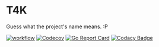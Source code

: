 # T4K

Guess what the project's name means. :P

[![workflow](https://github.com/huaouo/t4k/actions/workflows/workflow.yml/badge.svg?branch=master)](https://github.com/huaouo/t4k/actions/workflows/workflow.yml)
[![Codecov](https://codecov.io/gh/huaouo/t4k/branch/master/graph/badge.svg?token=CKUSAK1PMF)](https://codecov.io/gh/huaouo/t4k)
[![Go Report Card](https://goreportcard.com/badge/github.com/huaouo/t4k)](https://goreportcard.com/report/github.com/huaouo/t4k)
[![Codacy Badge](https://app.codacy.com/project/badge/Grade/005cb52abc9740ff8c37e577a082745d)](https://www.codacy.com/gh/huaouo/t4k/dashboard?utm_source=github.com&amp;utm_medium=referral&amp;utm_content=huaouo/t4k&amp;utm_campaign=Badge_Grade)
